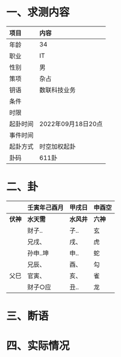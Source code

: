 # 一、求测内容
|项目|内容|
|:-|:-|
|年龄|34|
|职业|IT|
|性别|男|
|策项|杂占|
|钥语|数联科技业务|
|条件||
|时限||
|起卦时间|2022年09月18日20点|
|事件时间||
|起卦方式|时空加权起卦|
|卦码|611卦|

# 二、卦
||壬寅年己酉月|甲戌日|申酉空|
|:-|:-|:-|:-|
|**伏神**|**水天需**|**水风井**|**六神**|
||财子..|子..|玄|
||兄戌、|戌、|虎|
||孙申..坤|申..|蛇|
||兄辰、|酉、|勾|
|父巳|官寅、|亥、|雀|
||财子○应|丑..|龙|


# 三、断语

# 四、实际情况